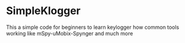 # SimpleKlogger
This a simple code for beginners to learn keylogger how common tools working like mSpy-uMobix-Spynger and  much more
